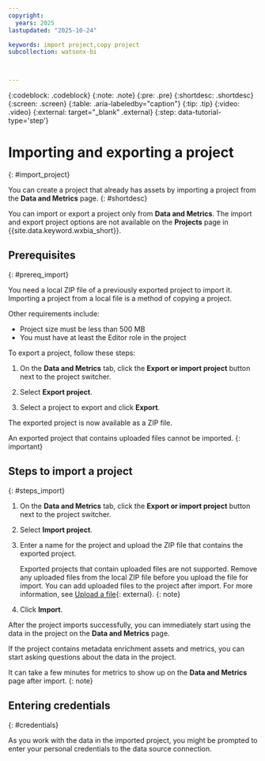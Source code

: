 ```yaml
---
copyright:
  years: 2025
lastupdated: "2025-10-24"

keywords: import project,copy project
subcollection: watsonx-bi



---
```


{:codeblock: .codeblock}
{:note: .note}
{:pre: .pre}
{:shortdesc: .shortdesc}
{:screen: .screen}
{:table: .aria-labeledby="caption"}
{:tip: .tip}
{:video: .video}
{:external: target="_blank" .external}
{:step: data-tutorial-type='step'}

# Importing and exporting a project
{: #import_project}

You can create a project that already has assets by importing a project from the **Data and Metrics** page. {: #shortdesc}

You can import or export a project only from **Data and Metrics**. The import and export project options are not available on the **Projects** page in {{site.data.keyword.wxbia_short}}.


## Prerequisites
{: #prereq_import}

You need a local ZIP file of a previously exported project to import it. Importing a project from a local file is a method of copying a project. 

Other requirements include:

- Project size must be less than 500 MB
- You must have at least the Editor role in the project

To export a project, follow these steps:

1. On the **Data and Metrics** tab, click the **Export or import project** button next to the project switcher. 

2. Select **Export project**.

3. Select a project to export and click **Export**.

The exported project is now available as a ZIP file. 

An exported project that contains uploaded files cannot be imported. 
{: important}

## Steps to import a project
{: #steps_import}

1. On the **Data and Metrics** tab, click the **Export or import project** button next to the project switcher.

2. Select **Import project**.

3. Enter a name for the project and upload the ZIP file that contains the exported project. 

   Exported projects that contain uploaded files are not supported. Remove any uploaded files from the local ZIP file before you upload the file for import. You can add uploaded files to the project after import. For more information, see [Upload a file](/docs/watsonx-bi?topic=watsonx-bi-upload){: external}.
   {: note}

4. Click **Import**.

After the project imports successfully, you can immediately start using the data in the project on the **Data and Metrics** page. 

If the project contains metadata enrichment assets and metrics, you can start asking questions about the data in the project.

It can take a few minutes for metrics to show up on the **Data and Metrics** page after import. 
{: note}

## Entering credentials
{: #credentials}

As you work with the data in the imported project, you might be prompted to enter your personal credentials to the data source connection.
